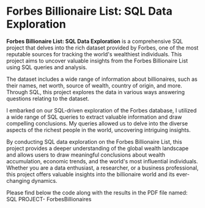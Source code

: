 # Forbes Billionaire List: SQL Data Exploration

**Forbes Billionaire List: SQL Data Exploration** is a comprehensive SQL project that delves into the rich dataset provided by Forbes, one of the most reputable sources for tracking the world's wealthiest individuals. This project aims to uncover valuable insights from the Forbes Billionaire List using SQL queries and analysis.

The dataset includes a wide range of information about billionaires, such as their names, net worth, source of wealth, country of origin, and more. Through SQL, this project explores the data in various ways answering questions relating to the dataset.

I embarked on our SQL-driven exploration of the Forbes database, I utilized a wide range of SQL queries to extract valuable information and draw compelling conclusions. My queries allowed us to delve into the diverse aspects of the richest people in the world, uncovering intriguing insights.

By conducting SQL data exploration on the Forbes Billionaire List, this project provides a deeper understanding of the global wealth landscape and allows users to draw meaningful conclusions about wealth accumulation, economic trends, and the world's most influential individuals. Whether you are a data enthusiast, a researcher, or a business professional, this project offers valuable insights into the billionaire world and its ever-changing dynamics. 

Please find below the code along with the results in the PDF file named: SQL PROJECT- ForbesBillionaires

